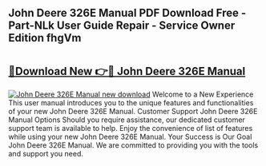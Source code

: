 ## John Deere 326E Manual PDF Download Free - Part-NLk User Guide Repair - Service Owner Edition fhgVm

# <h2><a href="http://bc90998.oget.top/?id=John+Deere+326E+Manual">🔗Download New 👉🔴 John Deere 326E Manual</a></h2>

[![John Deere 326E Manual new download](https://i.imgur.com/5g1atiW.png)](http://bc90998.oget.top/?id=John+Deere+326E+Manual)
Welcome to a New Experience This user manual introduces you to the unique features and functionalities of your new John Deere 326E Manual. Customer Support John Deere 326E Manual Options Should you require assistance, our dedicated customer support team is available to help. Enjoy the convenience of list of features while using your new John Deere 326E Manual. Your Success is Our Goal John Deere 326E Manual. We are committed to providing you with the tools and support you need.

